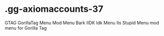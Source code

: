 # .gg-axiomaccounts-37
GTAG GorillaTag Menu Mod Menu Bark IIDK Idk Menu IIs Stupid Menu mod menu for Gorilla Tag

